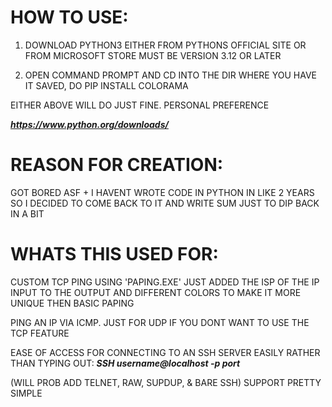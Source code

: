# HOW TO USE:
1. DOWNLOAD PYTHON3 EITHER FROM PYTHONS OFFICIAL SITE OR FROM MICROSOFT STORE MUST BE VERSION 3.12 OR LATER

2. OPEN COMMAND PROMPT AND CD INTO THE DIR WHERE YOU HAVE IT SAVED, DO PIP INSTALL COLORAMA

EITHER ABOVE WILL DO JUST FINE. PERSONAL PREFERENCE 

_**https://www.python.org/downloads/**_

# REASON FOR CREATION:
GOT BORED ASF + I HAVENT WROTE CODE IN PYTHON IN LIKE 2 YEARS SO I DECIDED TO COME BACK TO IT AND WRITE SUM JUST TO DIP BACK IN A BIT

# WHATS THIS USED FOR:
CUSTOM TCP PING USING 'PAPING.EXE' JUST ADDED THE ISP OF THE IP INPUT TO THE OUTPUT AND DIFFERENT COLORS TO MAKE IT MORE UNIQUE THEN BASIC PAPING

PING AN IP VIA ICMP. JUST FOR UDP IF YOU DONT WANT TO USE THE TCP FEATURE

EASE OF ACCESS FOR CONNECTING TO AN SSH SERVER EASILY RATHER THAN TYPING OUT: 
_**SSH username@localhost -p port**_ 

(WILL PROB ADD TELNET, RAW, SUPDUP, & BARE SSH) SUPPORT PRETTY SIMPLE

